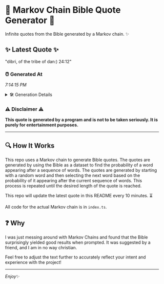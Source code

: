 # 📖 Markov Chain Bible Quote Generator 📖

Infinite quotes from the Bible generated by a Markov chain. ✨

## ✨ Latest Quote ✨
"dibri, of the tribe of dan:) 24:12"

### ⏰ Generated At
*7:14:15 PM*

<details>
    <summary>🛠️ Generation Details</summary>
    <p>
        <strong>🌱 Seed:</strong> dibri,<br>
        <strong>🔄 Iterations:</strong> 6<br>
        <strong>📜 Context History:</strong><br>[ dibri, ]: of<br>[ dibri,, of ]: the<br>[ dibri,, of, the ]: tribe<br>[ dibri,, of, the, tribe ]: of<br>[ dibri,, of, the, tribe, of ]: dan:)<br>[ dibri,, of, the, tribe, of, dan:) ]: 24:12<br>
    </p>
</details>

### ⚠️ Disclaimer ⚠️
**This quote is generated by a program and is not to be taken seriously. It is purely for entertainment purposes.**

---

## 🔍 How It Works

This repo uses a Markov chain to generate Bible quotes. The quotes are generated by using the Bible as a dataset to find the probability of a word appearing after a sequence of words. The quotes are generated by starting with a random word and then selecting the next word based on the probability of it appearing after the current sequence of words. This process is repeated until the desired length of the quote is reached.

This repo will update the latest quote in this README every 10 minutes. ⏳

All code for the actual Markov chain is in `index.ts`.

## ❓ Why

I was just messing around with Markov Chains and found that the Bible surprisingly yielded good results when prompted. 
It was suggested by a friend, and I am in no way christian.

Feel free to adjust the text further to accurately reflect your intent and experience with the project!

---

*Enjoy*✨
